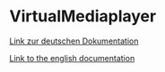 # VirtualMediaplayer

[Link zur deutschen Dokumentation](https://www.symcon.de/de/service/dokumentation/modulreferenz/virtuelle-module/mediaplayer-simulation/)

[Link to the english documentation](https://www.symcon.de/en/service/documentation/module-reference/virtual-modules/mediaplayer-simulation/)
